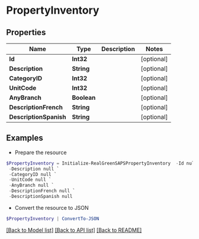 # PropertyInventory
## Properties

Name | Type | Description | Notes
------------ | ------------- | ------------- | -------------
**Id** | **Int32** |  | [optional] 
**Description** | **String** |  | [optional] 
**CategoryID** | **Int32** |  | [optional] 
**UnitCode** | **Int32** |  | [optional] 
**AnyBranch** | **Boolean** |  | [optional] 
**DescriptionFrench** | **String** |  | [optional] 
**DescriptionSpanish** | **String** |  | [optional] 

## Examples

- Prepare the resource
```powershell
$PropertyInventory = Initialize-RealGreenSAPSPropertyInventory  -Id null `
 -Description null `
 -CategoryID null `
 -UnitCode null `
 -AnyBranch null `
 -DescriptionFrench null `
 -DescriptionSpanish null
```

- Convert the resource to JSON
```powershell
$PropertyInventory | ConvertTo-JSON
```

[[Back to Model list]](../README.md#documentation-for-models) [[Back to API list]](../README.md#documentation-for-api-endpoints) [[Back to README]](../README.md)

